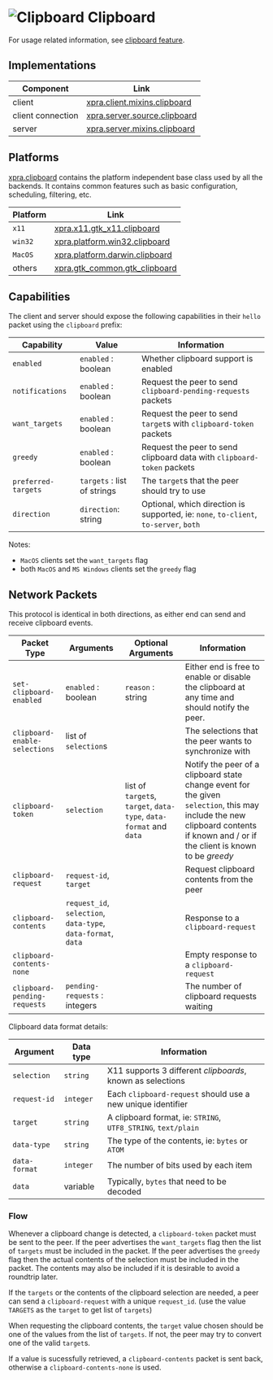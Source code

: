 # ![Clipboard](../images/icons/clipboard.png) Clipboard

For usage related information, see [clipboard feature](../Features/Clipboard.md).


## Implementations

| Component         | Link                                                                  |
|-------------------|-----------------------------------------------------------------------|
| client            | [xpra.client.mixins.clipboard](../../xpra/client/mixins/clipboard.py) |
| client connection | [xpra.server.source.clipboard](../../xpra/server/source/clipboard.py) |
| server            | [xpra.server.mixins.clipboard](../../xpra/server/mixins/clipboard.py) |


## Platforms

[xpra.clipboard](https://github.com/Xpra-org/xpra/tree/master/xpra/clipboard/) contains the platform independent base class
used by all the backends.
It contains common features such as basic configuration, scheduling, filtering, etc.

| Platform | Link                                                                      |
|----------|---------------------------------------------------------------------------|
| `x11`    | [xpra.x11.gtk_x11.clipboard](../../xpra/x11/gtk_x11/clipboard.py)         |
| `win32`  | [xpra.platform.win32.clipboard](../../xpra/platform/win32/clipboard.py)   |
| `MacOS`  | [xpra.platform.darwin.clipboard](../../xpra/platform/darwin/clipboard.py) |
| others   | [xpra.gtk_common.gtk_clipboard](../../xpra/gtk/clipboard.py)              |



## Capabilities

The client and server should expose the following capabilities in their `hello` packet
using the `clipboard` prefix:

| Capability          | Value                       | Information                                                                          |
|---------------------|-----------------------------|--------------------------------------------------------------------------------------|
| `enabled`           | `enabled` : boolean         | Whether clipboard support is enabled                                                 |
| `notifications`     | `enabled` : boolean         | Request the peer to send `clipboard-pending-requests` packets                        |
| `want_targets`      | `enabled` : boolean         | Request the peer to send `target`s with `clipboard-token` packets                    |
| `greedy`            | `enabled` : boolean         | Request the peer to send clipboard data with `clipboard-token` packets               |
| `preferred-targets` | `targets` : list of strings | The `target`s that the peer should try to use                                        |
| `direction`         | `direction`: string         | Optional, which direction is supported, ie: `none`, `to-client`, `to-server`, `both` |

Notes:
* `MacOS` clients set the `want_targets` flag
* both `MacOS` and `MS Windows` clients set the `greedy` flag

## Network Packets

This protocol is identical in both directions,
as either end can send and receive clipboard events.

| Packet Type                   | Arguments                                                      | Optional Arguments                                                 | Information                                                                                                                                                                      |
|-------------------------------|----------------------------------------------------------------|--------------------------------------------------------------------|----------------------------------------------------------------------------------------------------------------------------------------------------------------------------------|
| `set-clipboard-enabled`       | `enabled` : boolean                                            | `reason` : string                                                  | Either end is free to enable or disable the clipboard at any time and should notify the peer.                                                                                    |
| `clipboard-enable-selections` | list of `selection`s                                           |                                                                    | The selections that the peer wants to synchronize with                                                                                                                           |
| `clipboard-token`             | `selection`                                                    | list of `target`s, `target`, `data-type`, `data-format` and `data` | Notify the peer of a clipboard state change event for the given `selection`, this may include the new clipboard contents if known and / or if the client is known to be _greedy_ |
| `clipboard-request`           | `request-id`, `target`                                         |                                                                    | Request clipboard contents from the peer                                                                                                                                         |
| `clipboard-contents`          | `request_id`, `selection`, `data-type`, `data-format`, `data`  |                                                                    | Response to a `clipboard-request`                                                                                                                                                |
| `clipboard-contents-none`     |                                                                |                                                                    | Empty response to a `clipboard-request`                                                                                                                                          |
| `clipboard-pending-requests`  | `pending-requests` : integers                                  |                                                                    | The number of clipboard requests waiting                                                                                                                                         |


Clipboard data format details:

| Argument       | Data type | Information                                                   |
|----------------|-----------|---------------------------------------------------------------|
| `selection`    | `string`  | X11 supports 3 different _clipboards_, known as selections    |
| `request-id`   | `integer` | Each `clipboard-request` should use a new unique identifier   |
| `target`       | `string`  | A clipboard format, ie: `STRING`, `UTF8_STRING`, `text/plain` |
| `data-type`    | `string`  | The type of the contents, ie: `bytes` or `ATOM`               |
| `data-format`  | `integer` | The number of bits used by each item                          |
| `data`         | variable  | Typically, `bytes` that need to be decoded                    |


### Flow

Whenever a clipboard change is detected, a `clipboard-token` packet must be sent to the peer.
If the peer advertises the `want_targets` flag then the list of `targets` must be included in the packet.
If the peer advertises the `greedy` flag then the actual contents of the selection must be included in the packet.
The contents may also be included if it is desirable to avoid a roundtrip later.

If the `targets` or the contents of the clipboard selection are needed,
a peer can send a `clipboard-request` with a unique `request_id`.
(use the value `TARGETS` as the `target` to get list of `targets`)

When requesting the clipboard contents, the `target` value chosen
should be one of the values from the list of `targets`.
If not, the peer may try to convert one of the valid `target`s.

If a value is sucessfully retrieved, a `clipboard-contents` packet is sent back,
otherwise a `clipboard-contents-none` is used.
